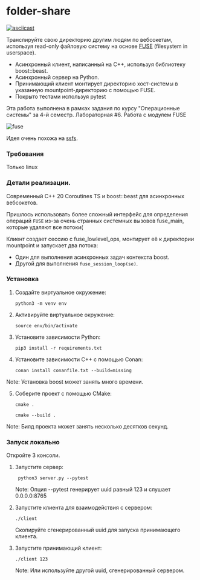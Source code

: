 folder-share
===

[![asciicast](https://asciinema.org/a/gBDH0ciu8qwF1FfklpdZcTxlt.svg)](https://asciinema.org/a/gBDH0ciu8qwF1FfklpdZcTxlt)

Транслируйте свою директорию другим людям по вебсокетам, используя read-only файловую систему на основе [FUSE](https://wiki.archlinux.org/title/FUSE_(%D0%A0%D1%83%D1%81%D1%81%D0%BA%D0%B8%D0%B9)) (filesystem in userspace).

- Асинхронный клиент, написанный на C++, используя библиотеку boost::beast.
- Асинхронный сервер на Python.
- Принимающий клиент монтирует директорию хост-системы в указанную mountpoint-директорию с помощью FUSE.
- Покрыто тестами используя pytest

Эта работа выполнена в рамках задания по курсу "Операционные системы" за 4-й семестр. Лабораторная #6. Работа с модулем FUSE

![fuse](https://upload.wikimedia.org/wikipedia/commons/thumb/0/08/FUSE_structure.svg/1280px-FUSE_structure.svg.png)

Идея очень похожа на [ssfs](https://github.com/libfuse/sshfs).

### Требования

Только linux

### Детали реализации.

Современный C++ 20 Coroutines TS и boost::beast для асинхронных вебсокетов.

Пришлось использовать более сложный интерфейс для определения операций `FUSE` из-за очень странных системных вызовов fuse_main, которые удаляют все потоки(

Клиент создает сессию с fuse_lowlevel_ops, монтирует её к директории mountpoint и запускает два потока:
- Один для выполнения асинхронных задач контекста boost.
- Другой для выполнения `fuse_session_loop(se)`.

### Установка

1. Создайте виртуальное окружение:

   `python3 -m venv env`

2. Активируйте виртуальное окружение:

   `source env/bin/activate`

3. Установите зависимости Python:

   `pip3 install -r requirements.txt`

4. Установите зависимости C++ с помощью Conan:

   `conan install conanfile.txt --build=missing`

Note: Установка boost может занять много времени.

5. Соберите проект с помощью CMake:

   `cmake .`

   `cmake --build .`

Note: Билд проекта может занять несколько десятков секунд.

### Запуск локально

Откройте 3 консоли.

1. Запустите сервер:

   ` python3 server.py --pytest`

   Note: Опция --pytest генерирует uuid равный 123 и слушает 0.0.0.0:8765

2. Запустите клиента для взаимодействия с сервером:

   `./client`

   Скопируйте сгенерированный uuid для запуска принимающего клиента.

3. Запустите принимающий клиент:

   `./client 123`

   Note: Или используйте другой uuid, сгенерированный сервером.